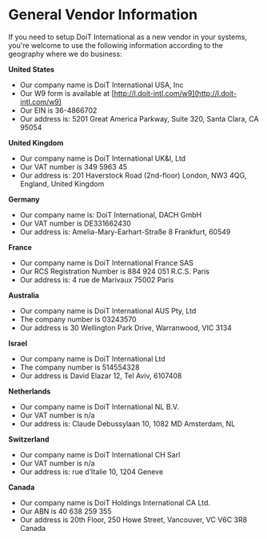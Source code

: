 # General Vendor Information

If you need to setup DoiT International as a new vendor in your systems, you're welcome to use the following information according to the geography where we do business:

**United States**

* Our company name is DoiT International USA, Inc
* Our W9 form is available at [http://l.doit-intl.com/w9](http://l.doit-intl.com/w9)
* Our EIN is 36-4866702
* Our address is: 5201 Great America Parkway, Suite 320, Santa Clara, CA 95054

**United Kingdom**

* Our company name is DoiT International UK&I, Ltd
* Our VAT number is 349 5963 45
* Our address is: 201 Haverstock Road \(2nd-floor\) London, NW3 4QG, England, United Kingdom

**Germany**

* Our company name is: DoiT International, DACH GmbH
* Our VAT number is DE331662430
* Our address is: Amelia-Mary-Earhart-Straße 8 Frankfurt, 60549

**France**

* Our company name is DoiT International France SAS
* Our RCS Registration Number is 884 924 051 R.C.S. Paris
* Our address is: 4 rue de Marivaux 75002 Paris

**Australia**

* Our company name is DoiT International AUS Pty, Ltd
* The company number is 03243570
* Our address is 30 Wellington Park Drive, Warranwood, VIC 3134

**Israel**

* Our company name is DoiT International Ltd
* The company number is 514554328
* Our address is David Elazar 12, Tel Aviv, 6107408

**Netherlands**

* Our company name is DoiT International NL B.V.
* Our VAT number is n/a
* Our address is: Claude Debussylaan 10, 1082 MD Amsterdam, NL

**Switzerland**

* Our company name is DoiT International CH Sarl
* Our VAT number is n/a
* Our address is: rue d’Italie 10, 1204 Geneve

**Canada**

* Our company name is DoiT Holdings International CA Ltd.
* Our ABN is 40 638 259 355
* Our address is 20th Floor, 250 Howe Street, Vancouver, VC V6C 3R8 Canada

